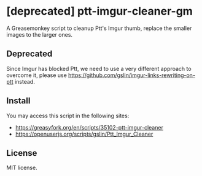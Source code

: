 # [deprecated] ptt-imgur-cleaner-gm

A Greasemonkey script to cleanup Ptt's Imgur thumb, replace the smaller images to the larger ones.

## Deprecated

Since Imgur has blocked Ptt, we need to use a very different approach to overcome it, please use https://github.com/gslin/imgur-links-rewriting-on-ptt instead.

## Install

You may access this script in the following sites:
* https://greasyfork.org/en/scripts/35102-ptt-imgur-cleaner
* https://openuserjs.org/scripts/gslin/Ptt_Imgur_Cleaner

## License

MIT license.
